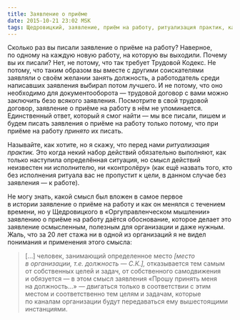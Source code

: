 ```yaml
---
title: Заявление о приёме
date: 2015-10-21 23:02 MSK
tags: Щедровицкий, заявление, приём на работу, ритуализация практик, кадры
---
```


Сколько раз вы писали заявление о приёме на работу? Наверное, по одному на каждую новую работу, на которую вы выходили. Почему вы их писали? Нет, не потому, что так требует Трудовой Кодекс. Не потому, что таким образом вы вместе с другими соискателями заявляли о своём желании занять должность, а работодатель среди написавших заявления выбирал потом лучшего. И не потому, что оно необходимо для документооборота — трудовой договор с вами можно заключить безо всякого заявления. Посмотрите в свой трудовой договор, заявление о приёме на работу в нём не упоминается. Единственный ответ, который я смог найти — мы все писали, пишем и будем писать заявления о приёме на работу только потому, что при приёме на работу *принято* их писать. 

Называйте, как хотите, но я скажу, что перед нами *ритуализация практик.* Это когда некий набор действий обязательно выполняют, как только наступила определённая ситуация, но смысл действий неизвестен ни исполнителю, ни «контролёру» (как ещё назвать того, кто без исполнения ритуала вас не пропустит к цели, в данном случае без заявления — к работе).

Не могу знать, какой смысл был вложен в самое первое в истории заявление о приёме на работу и как он менялся с течением времени, но у Щедровицкого в «Оргуправленческом мышлении» заявлению о приёме на работу даётся обоснование, которое делает это заявление осмысленным, полезным для организации и даже нужным. Жаль, что за 20 лет стажа ни в одной из организаций я не видел понимания и применения этого смысла:

> [...] человек, занимающий определенное место *[место в организации, т.е. должность — С.К.],*­ отказывается тем самым от собственных целей и задач, от собственного самодвижения и обязуется — в этом смысл заявления «Прошу принять меня на должность...» — двигаться только в соответствии с этим местом и соответственно тем целям и задачам, которые по каналам организации будут передаваться ему вышестоящими инстанциями.

